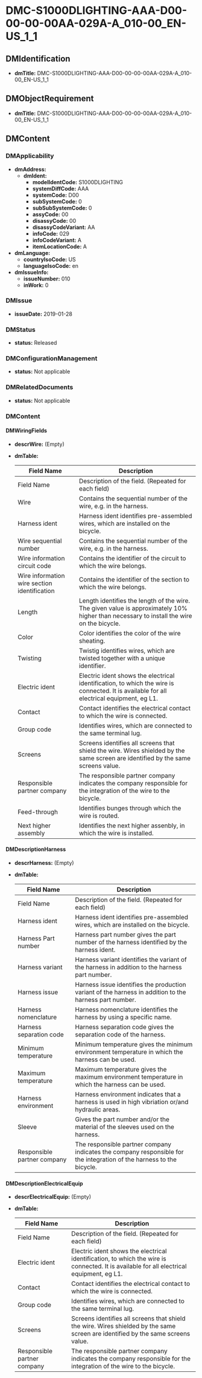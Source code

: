 # DMC-S1000DLIGHTING-AAA-D00-00-00-00AA-029A-A_010-00_EN-US_1_1

## DMIdentification

*   **dmTitle:** DMC-S1000DLIGHTING-AAA-D00-00-00-00AA-029A-A_010-00_EN-US_1_1

## DMObjectRequirement

*   **dmTitle:** DMC-S1000DLIGHTING-AAA-D00-00-00-00AA-029A-A_010-00_EN-US_1_1

## DMContent

### DMApplicability

*   **dmAddress:**
    *   **dmIdent:**
        *   **modelIdentCode:** S1000DLIGHTING
        *   **systemDiffCode:** AAA
        *   **systemCode:** D00
        *   **subSystemCode:** 0
        *   **subSubSystemCode:** 0
        *   **assyCode:** 00
        *   **disassyCode:** 00
        *   **disassyCodeVariant:** AA
        *   **infoCode:** 029
        *   **infoCodeVariant:** A
        *   **itemLocationCode:** A
*   **dmLanguage:**
    *   **countryIsoCode:** US
    *   **languageIsoCode:** en
*   **dmIssueInfo:**
    *   **issueNumber:** 010
    *   **inWork:** 0

### DMIssue

*   **issueDate:** 2019-01-28

### DMStatus

*   **status:** Released

### DMConfigurationManagement

*   **status:** Not applicable

### DMRelatedDocuments

*   **status:** Not applicable

### DMContent

#### DMWiringFields

*   **descrWire:** (Empty)

*   **dmTable:**

    | Field Name | Description |
    |---|---|
    | Field Name | Description of the field. (Repeated for each field) |
    | Wire | Contains the sequential number of the wire, e.g. in the harness. |
    | Harness ident | Harness ident identifies pre-assembled wires, which are installed on the bicycle. |
    | Wire sequential number | Contains the sequential number of the wire, e.g. in the harness. |
    | Wire information circuit code | Contains the identifier of the circuit to which the wire belongs. |
    | Wire information wire section identification | Contains the identifier of the section to which the wire belongs. |
    | Length | Length identifies the length of the wire. The given value is approximately 10% higher than necessary to install the wire on the bicycle. |
    | Color | Color identifies the color of the wire sheating. |
    | Twisting | Twistig identifies wires, which are twisted together with a unique identifier. |
    | Electric ident | Electric ident shows the electrical identification, to which the wire is connected. It is available for all electrical equipment, eg L1. |
    | Contact | Contact identifies the electrical contact to which the wire is connected. |
    | Group code | Identifies wires, which are connected to the same terminal lug. |
    | Screens | Screens identifies all screens that shield the wire. Wires shielded by the same screen are identified by the same screens value. |
    | Responsible partner company | The responsible partner company indicates the company responsible for the integration of the wire to the bicycle. |
    | Feed-through | Identifies bunges through which the wire is routed. |
    | Next higher assembly | Identifies the next higher assenbly, in which the wire is installed. |

#### DMDescriptionHarness

*   **descrHarness:** (Empty)

*   **dmTable:**

    | Field Name | Description |
    |---|---|
    | Field Name | Description of the field. (Repeated for each field) |
    | Harness ident | Harness ident identifies pre-assembled wires, which are installed on the bicycle. |
    | Harness Part number | Harness part number gives the part number of the harness identified by the harness ident. |
    | Harness variant | Harness variant identifies the variant of the harness in addition to the harness part number. |
    | Harness issue | Harness issue identifies the production variant of the harness in addition to the harness part number. |
    | Harness nomenclature | Harness nomenclature identifies the harness by using a specific name. |
    | Harness separation code | Harness separation code gives the separation code of the harness. |
    | Minimum temperature | Minimum temperature gives the minimum environment temperature in which the harness can be used. |
    | Maximum temperature | Maximum temperature gives the maximum environment temperature in which the harness can be used. |
    | Harness environment | Harness environment indicates that a harness is used in high vibriation or/and hydraulic areas. |
    | Sleeve | Gives the part number and/or the material of the sleeves used on the harness. |
    | Responsible partner company | The responsible partner company indicates the company responsible for the integration of the harness to the bicycle. |

#### DMDescriptionElectricalEquip

*   **descrElectricalEquip:** (Empty)

*   **dmTable:**

    | Field Name | Description |
    |---|---|
    | Field Name | Description of the field. (Repeated for each field) |
    | Electric ident | Electric ident shows the electrical identification, to which the wire is connected. It is available for all electrical equipment, eg L1. |
    | Contact | Contact identifies the electrical contact to which the wire is connected. |
    | Group code | Identifies wires, which are connected to the same terminal lug. |
    | Screens | Screens identifies all screens that shield the wire. Wires shielded by the same screen are identified by the same screens value. |
    | Responsible partner company | The responsible partner company indicates the company responsible for the integration of the wire to the bicycle. |